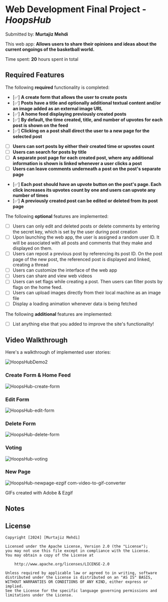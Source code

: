 # Web Development Final Project - *HoopsHub*

Submitted by: **Murtajiz Mehdi**

This web app: **Allows users to share their opinions and ideas about the current ongoings of the basketball world.**

Time spent: **20** hours spent in total

## Required Features

The following **required** functionality is completed:

- [✅] **A create form that allows the user to create posts**
- [✅] **Posts have a title and optionally additional textual content and/or an image added as an external image URL**
- [✅] **A home feed displaying previously created posts**
- [✅] **By default, the time created, title, and number of upvotes for each post is shown on the feed**
- [✅] **Clicking on a post shall direct the user to a new page for the selected post**
- [ ] **Users can sort posts by either their created time or upvotes count**
- [ ] **Users can search for posts by title**
- [ ] **A separate post page for each created post, where any additional information is shown is linked whenever a user clicks a post**
- [ ] **Users can leave comments underneath a post on the post's separate page**
- [✅] **Each post should have an upvote button on the post's page. Each click increases its upvotes count by one and users can upvote any number of times**
- [✅] **A previously created post can be edited or deleted from its post page**

The following **optional** features are implemented:

- [ ] Users can only edit and deleted posts or delete comments by entering the secret key, which is set by the user during post creation
- [ ] Upon launching the web app, the user is assigned a random user ID. It will be associated with all posts and comments that they make and displayed on them.
- [ ] Users can repost a previous post by referencing its post ID. On the post page of the new post, the referenced post is displayed and linked, creating a thread
- [ ] Users can customize the interface of the web app
- [ ] Users can share and view web videos
- [ ] Users can set flags while creating a post. Then users can filter posts by flags on the home feed.
- [ ] Users can upload images directly from their local machine as an image file
- [ ] Display a loading animation whenever data is being fetched

The following **additional** features are implemented:

* [ ] List anything else that you added to improve the site's functionality!

## Video Walkthrough

Here's a walkthrough of implemented user stories:

![HoopsHubDemo2](https://github.com/MurtajizMehdi/HoopsHub/assets/90480945/a7f92178-8ef7-4e0a-ba9e-bdb0fc61cbf5)

### Create Form & Home Feed
![HoopsHub-create-form](https://github.com/MurtajizMehdi/HoopsHub/assets/90480945/fd245cb9-7a04-4cae-8c05-e0983e626a3c)

### Edit Form
![HoopsHub-edit-form](https://github.com/MurtajizMehdi/HoopsHub/assets/90480945/3f234a5c-7c0a-4332-8fe7-427182ce157f)


### Delete Form
![HoopsHub-delete-form](https://github.com/MurtajizMehdi/HoopsHub/assets/90480945/f18535d5-501f-4b12-9d3e-d1c84002d78f)


### Voting
![HoopsHub-voting](https://github.com/MurtajizMehdi/HoopsHub/assets/90480945/0d31efeb-e434-4edf-8d1c-5aa8856f1ad6)


### New Page
![HoopsHub-newpage-ezgif com-video-to-gif-converter](https://github.com/MurtajizMehdi/HoopsHub/assets/90480945/4c60642f-c8d2-4d57-a706-64143d7a8a6d)


<!-- Replace this with whatever GIF tool you used! -->
GIFs created with Adobe & Ezgif 
<!-- Recommended tools:
[Kap](https://getkap.co/) for macOS
[ScreenToGif](https://www.screentogif.com/) for Windows
[peek](https://github.com/phw/peek) for Linux. -->

## Notes


## License

    Copyright [2024] [Murtajiz Mehdi]

    Licensed under the Apache License, Version 2.0 (the "License");
    you may not use this file except in compliance with the License.
    You may obtain a copy of the License at

        http://www.apache.org/licenses/LICENSE-2.0

    Unless required by applicable law or agreed to in writing, software
    distributed under the License is distributed on an "AS IS" BASIS,
    WITHOUT WARRANTIES OR CONDITIONS OF ANY KIND, either express or implied.
    See the License for the specific language governing permissions and
    limitations under the License.
